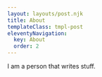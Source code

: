 ```yaml
---
layout: layouts/post.njk
title: About
templateClass: tmpl-post
eleventyNavigation:
  key: About
  order: 2
---
```


I am a person that writes stuff.
